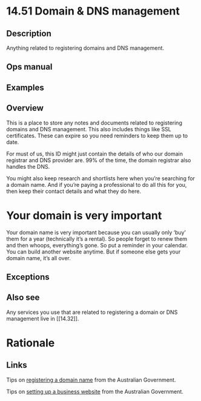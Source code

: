# 14.51 Domain & DNS management

## Description

Anything related to registering domains and DNS management.

## Ops manual

## Examples

## Overview

This is a place to store any notes and documents related to registering domains and DNS management. This also includes things like SSL certificates. These can expire so you need reminders to keep them up to date.

For must of us, this ID might just contain the details of who our domain registrar and DNS provider are. 99% of the time, the domain registrar also handles the DNS.

You might also keep research and shortlists here when you’re searching for a domain name. And if you’re paying a professional to do all this for you, then keep their contact details and what they do here.

# Your domain is very important

Your domain name is very important because you can usually only ‘buy’ them for a year (technically it’s a rental). So people forget to renew them and then whoops, everything’s gone. So put a reminder in your calendar. You can build another website anytime. But if someone else gets your domain name, it’s all over.

## Exceptions

## Also see

Any services you use that are related to registering a domain or DNS management live in [[14.32]].

# Rationale

## Links

Tips on [registering a domain name](https://business.gov.au/online-and-digital/business-website/register-a-domain-name) from the Australian Government.

Tips on [setting up a business website](https://business.gov.au/online-and-digital/business-website/set-up-a-business-website) from the Australian Government.
